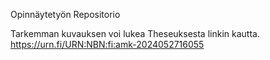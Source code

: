 Opinnäytetyön Repositorio

Tarkemman kuvauksen voi lukea Theseuksesta linkin kautta.
https://urn.fi/URN:NBN:fi:amk-2024052716055
